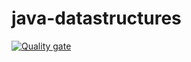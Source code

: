 # java-datastructures

[![Quality gate](https://sonarcloud.io/api/project_badges/quality_gate?project=sacontreras_java-datastructures)](https://sonarcloud.io/dashboard?id=sacontreras_java-datastructures)
